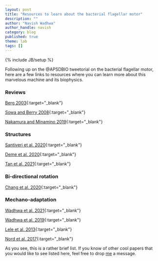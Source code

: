 ```yaml
---
layout: post
title: "Resources to learn about the bacterial flagellar motor"
description: ""
author: "Navish Wadhwa"
author_handle: navish
category: blog
published: true
theme: lab
tags: []
---
```

{% include JB/setup %}

Following up on the @APSDBIO tweetorial on the bacterial flagellar motor, here are a few links to resources where you can learn more about this marvelous machine and its biophysics.

### Reviews
[Berg 2003](https://arjournals.annualreviews.org/doi/10.1146/annurev.biochem.72.121801.161737){:target="_blank"}

[Sowa and Berry 2008](https://www.cambridge.org/core/journals/quarterly-reviews-of-biophysics/article/bacterial-flagellar-motor/60CC83BA11259898821D5FC6CC5EF6D3){:target="_blank"}

[Nakamura and Minamino 2019](https://www.mdpi.com/2218-273X/9/7/279){:target="_blank"}

### Structures
[Santiveri et al. 2020](https://www.sciencedirect.com/science/article/pii/S0092867420310072){:target="_blank"}

[Deme et al. 2020](https://www.nature.com/articles/s41564-020-0788-8){:target="_blank"}

[Tan et al. 2021](https://www.sciencedirect.com/science/article/abs/pii/S009286742100430X){:target="_blank"}

### Bi-directional rotation
[Chang et al. 2020](https://www.nature.com/articles/s41594-020-0497-2){:target="_blank"}

### Mechano-adaptation
[Wadhwa et al. 2021](https://www.pnas.org/content/118/15/e2024608118.short){:target="_blank"}

[Wadhwa et al. 2019](https://www.pnas.org/content/116/24/11764.short){:target="_blank"}

[Lele et al. 2013](https://www.pnas.org/content/110/29/11839.short){:target="_blank"}

[Nord et al. 2017](https://www.pnas.org/content/114/49/12952.short){:target="_blank"}

As you see, this is a rather brief list. If you know of other cool papers that you would like to see listed here, feel free to drop [me](https://navishwadhwa.com/team/navish-wadhwa) a message.